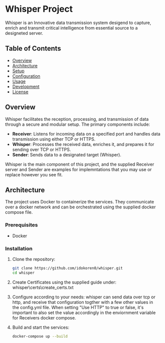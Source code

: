 # Whisper Project

Whisper is an Innovative data transmission system desigend to capture, enrich and transmit critical intelligence from essential source to a designeted server.

## Table of Contents
- [Overview](#overview)
- [Architecture](#architecture)
- [Setup](#setup)
- [Configuration](#configuration)
- [Usage](#usage)
- [Development](#development)
- [License](#license)

## Overview

Whisper facilitates the reception, processing, and transmission of data through a secure and modular setup. The primary components include:

- **Receiver**: Listens for incoming data on a specified port and handles data transmission using either TCP or HTTPS.
- **Whisper**: Processes the received data, enriches it, and prepares it for sending over TCP or HTTPS.
- **Sender**: Sends data to a designated target (Whisper).

Whisper is the main component of this project, and the supplied Receiver server and Sender are examples for implemntations that you may use or replace however you see fit.

## Architecture

The project uses Docker to containerize the services. 
They communicate over a docker network and can be orchestrated
using the supplied docker compose file.


### Prerequisites

- Docker

### Installation

1. Clone the repository:
    ```sh
    git clone https://github.com/idokoren0/whisper.git
    cd whisper
    ```

2. Create Certificates using the supplied guide under:
    whisper\certs\create_certs.txt

3. Configure according to your needs:
    whisper can send data over tcp or http, and receive that configuration
    togther with a few other values in the config.yml file. When setting 
    "Use HTTP" to true or false, it's important to also set the value 
    accordingly in the enviornment variable for Receivers docker compose.

4. Build and start the services:
    ```sh
    docker-compose up --build
    ```
    